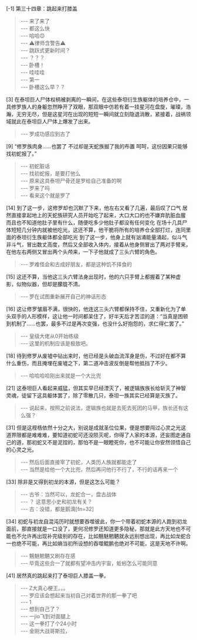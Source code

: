 
[-1] 第三十四章：跳起来打膝盖
>--- 来了来了<br>
>--- 都这么快<br>
>--- 哈哈😊<br>
>--- ⚠律师含警告⚠<br>
>--- 跳跃式更新时间？<br>
>--- ？？？<br>
>--- 卧槽！<br>
>--- 哇哇哇<br>
>--- 第一<br>
>--- 卧槽这么早？？<br>

[3] 在泰坦巨人尸体权柄被剥离的一瞬间，在这些泰坦衍生族躯体的培养仓中，一具修罗族人的身躯忽然睁开了双眼，那双眼中仿若有着一挂星河在盘旋，璀璨，浩瀚，无穷无尽，但是这星河在出现的短短一瞬间就立刻隐退消散，紧接着，战祸领域就此在泰坦巨人尸体上爆发了出来。
>--- 罗成功感应到古了<br>

[9] “修罗族肉身……也罢了 不过却是天蛇族掘了我的布置 呵呵，这份因果只能够找初蛇报了。”
>--- 初蛇脏话<br>
>--- 找初蛇报，是要打他么<br>
>--- 原来这具泰坦尸骨还是罗给自己准备的啊<br>
>--- 罗来了吗<br>
>--- 看来这个就是罗了<br>

[14] 到了这一步，这修罗却也沉默了下来，他左右又看了几遍，最后叹了口气 居然直接拿起地上的天蛇族研究人员开始吃了起来，大口大口的也不嫌弃肮脏血腥 而且也不知道他肚子里有什么，随便吃多少他肚子都没有任何变化 在场十几具尸体短短几分钟内就被他吃光，这还不算，他干脆将所有的培养仓全部打烂，连同里面的泰坦衍生族躯体都全部吃光 到了这一步，他身上就有汹涌能量涌起，似斗气非斗气，冒出数丈高度，然后又全部收入体内，接着从他身侧冒出了两对手臂来，在他左右两侧又冒出两个头颅来，一下子他就成了三头六臂的角色。
>--- 罗难怪会和古成好朋友，都是这种饥不择食的<br>

[15] 这还不算，当他这三头六臂法身出现时，他的六只手臂上都握着了某种虚影，似物似器，但却是朦胧不清。
>--- 罗在试图重新展开自己的神话形态<br>

[16] 这让修罗皱眉不满，很快的，他连这三头六臂都保持不住，又重新化为了单头双手的人形模样，这让他一时间都呆住了，好半天后才苦涩的道：“当真是困顿到机制了……也罢，最多不过是再次变强，也没什么好抱怨的，求仁得仁罢了。”
>--- 皇级大佬从0开始练级<br>
>--- 这里的机制应该是极致吧。<br>

[18] 待到修罗从废墟中钻出来时，他已经是头破血流浑身是伤，不过好在都不算什么重伤，而且掩埋在废墟之下，第二道冲击波反倒是帮他抵挡了不少。
>--- 哈哈哈哈刚出来就是一个大比兜<br>

[21] 这泰坦巨人看起来威猛，但其实早已经湮灭了，被逻辑族族长给斩灭了神智灵魂，徒留下这具躯体罢了，除了零散几只，泰坦一族其实已经算是灭族了。
>--- 说起来，按照之前说法，逻辑族也就是去死去死团的马甲，族长还有这么强？<br>

[31] 但是这桎梏依然十分之大，别说是成就圣位位果，便是想要闯过心灵之光这道界限都是难难难，要知道初蛇可还没陨灭呢，你得了人家的本源，还妄图走通自己的道，那初蛇又不是泥捏的，那怕不是一眼瞪死你，也不可能让你安然领悟自己的心灵之光。
>--- 然后后面直接宰了初蛇，人类历人族就都能走了<br>
>--- 当然是给他一个大比兜，然后再问他行不行了，不行的话再来一个<br>

[33] 除非是又得到初龙的本源，但是这怎么可能？
>--- 古爷：当然可以，龙蛇合一，盘古战体<br>
>--- ？ 这意思小史和初龙有关？<br>
>--- 古：没错，都是鹅滴[fn=32]<br>

[34] 初蛇与初龙自混沌历时就想要吞噬彼此，你一个带着初蛇本源的人跑到初龙面前，那直接就是一口没了，更何况修罗还知道更多隐秘，那就是此方天地也不可能也不允许再出现补完级别的存在，比如魑魅魍魉就永远别想出现，再比如龙蛇合一也绝不可能，再比如熵当初所设想的吞噬鲲鹏也绝对不可能，这是天地不许啊。
>--- 魑魅魍魉又刷存在感<br>
>--- 毕竟这些合一了就都有望冲击内宇宙，蚯蚓怎么可能同意<br>

[41] 居然真的跳起来打了泰坦巨人膝盖一拳。
>--- Z大真心梗王。。。<br>
>--- 罗应该会想起来当初自己对着世界的那一拳了吧<br>
>--- 1<br>
>--- 想到自己了？<br>
>--- 一jio飞到对面腿上<br>
>--- 这一拳打了个24小时<br>
>--- 金刚大战哥斯拉，<br>
